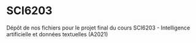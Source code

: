 # SCI6203
Dépôt de nos fichiers pour le projet final du cours SCI6203 - Intelligence artificielle et données textuelles (A2021)

